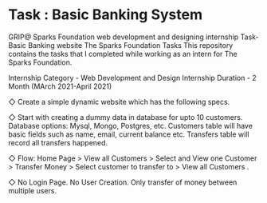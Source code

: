 # Task : Basic Banking System   
GRIP@ Sparks Foundation  web development and designing internship Task- Basic Banking website 
The Sparks Foundation Tasks
This repository contains the tasks that I completed while working as an intern for The Sparks Foundation.

Internship Category - Web Development and Design
Internship Duration - 2 Month (MArch 2021-April 2021)


                                
◇ Create a simple dynamic website which has the following specs.

◇ Start with creating a dummy data in database for upto 10
customers. Database options: Mysql, Mongo, Postgres, etc.
Customers table will have basic fields such as name, email,
current balance etc. Transfers table will record all transfers
happened.

◇ Flow: Home Page > View all Customers > Select and View one
Customer > Transfer Money > Select customer to transfer to >
View all Customers .

◇ No Login Page. No User Creation. Only transfer of money
between multiple users.

